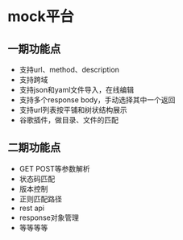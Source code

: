 # mock平台
## 一期功能点
* 支持url、method、description
* 支持跨域
* 支持json和yaml文件导入，在线编辑
* 支持多个response body，手动选择其中一个返回
* 支持url列表按平铺和树状结构展示
* 谷歌插件，做目录、文件的匹配

## 二期功能点
* GET POST等参数解析
* 状态码匹配
* 版本控制
* 正则匹配路径
* rest api
* response对象管理
* 等等等等